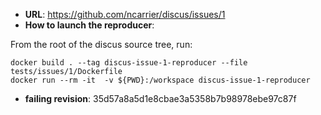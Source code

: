 * **URL**: https://github.com/ncarrier/discus/issues/1
* **How to launch the reproducer**:

From the root of the discus source tree, run:

```
docker build . --tag discus-issue-1-reproducer --file tests/issues/1/Dockerfile
docker run --rm -it  -v ${PWD}:/workspace discus-issue-1-reproducer
```
* **failing revision**: 35d57a8a5d1e8cbae3a5358b7b98978ebe97c87f
